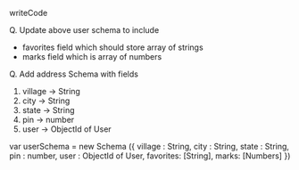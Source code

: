 writeCode

Q. Update above user schema to include

- favorites field which should store array of strings
- marks field which is array of numbers

Q. Add address Schema with fields

1. village -> String
2. city -> String
3. state -> String
4. pin -> number
5. user -> ObjectId of User

var userSchema = new Schema ({
 village : String,
 city : String,
 state : String,
 pin : number,
user : ObjectId of User,
favorites: [String],
marks: [Numbers]
})
